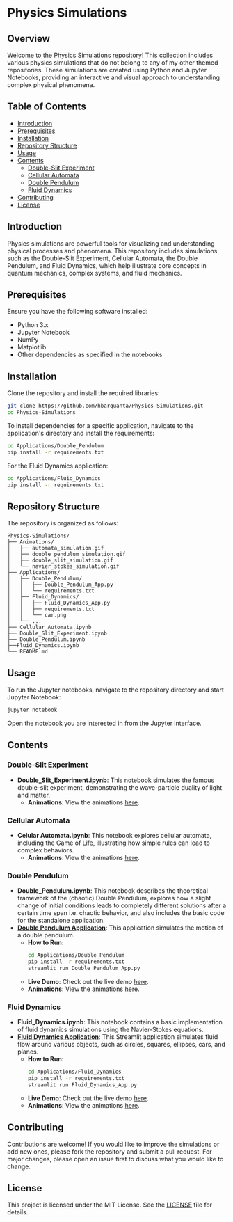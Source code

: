 # Physics Simulations

## Overview
Welcome to the Physics Simulations repository! This collection includes various physics simulations that do not belong to any of my other themed repositories. These simulations are created using Python and Jupyter Notebooks, providing an interactive and visual approach to understanding complex physical phenomena.

## Table of Contents
- [Introduction](#introduction)
- [Prerequisites](#prerequisites)
- [Installation](#installation)
- [Repository Structure](#repository-structure)
- [Usage](#usage)
- [Contents](#contents)
  - [Double-Slit Experiment](#double-slit-experiment)
  - [Cellular Automata](#cellular-automata)
  - [Double Pendulum](#double-pendulum)
  - [Fluid Dynamics](#fluid-dynamics)
- [Contributing](#contributing)
- [License](#license)


## Introduction
Physics simulations are powerful tools for visualizing and understanding physical processes and phenomena. This repository includes simulations such as the Double-Slit Experiment, Cellular Automata, the Double Pendulum, and Fluid Dynamics, which help illustrate core concepts in quantum mechanics, complex systems, and fluid mechanics.

## Prerequisites
Ensure you have the following software installed:
- Python 3.x
- Jupyter Notebook
- NumPy
- Matplotlib
- Other dependencies as specified in the notebooks

## Installation
Clone the repository and install the required libraries:

```bash
git clone https://github.com/hbarquanta/Physics-Simulations.git
cd Physics-Simulations
```

To install dependencies for a specific application, navigate to the application's directory and install the requirements:

```bash
cd Applications/Double_Pendulum
pip install -r requirements.txt
```

For the Fluid Dynamics application:
```bash
cd Applications/Fluid_Dynamics
pip install -r requirements.txt
```
## Repository Structure

The repository is organized as follows:

```
Physics-Simulations/
├── Animations/
│   ├── automata_simulation.gif
│   ├── double_pendulum_simulation.gif
│   ├── double_slit_simulation.gif
│   └── navier_stokes_simulation.gif
├── Applications/
│   ├── Double_Pendulum/
│   │   ├── Double_Pendulum_App.py
│   │   └── requirements.txt
│   ├── Fluid_Dynamics/
│   │   ├── Fluid_Dynamics_App.py
│   │   ├── requirements.txt
│   │   └── car.png
│   └── ...
├── Cellular Automata.ipynb
├── Double_Slit_Experiment.ipynb
├── Double_Pendulum.ipynb
├──Fluid_Dynamics.ipynb
└── README.md
```

## Usage
To run the Jupyter notebooks, navigate to the repository directory and start Jupyter Notebook:

```bash
jupyter notebook
```

Open the notebook you are interested in from the Jupyter interface.

## Contents

### Double-Slit Experiment
- **Double_Slit_Experiment.ipynb**: This notebook simulates the famous double-slit experiment, demonstrating the wave-particle duality of light and matter.
  - **Animations**: View the animations [here](https://github.com/hbarquanta/Physics-Simulations/tree/main/Animations/schroedinger_equation_2d_evolution_double_slit.gif).

### Cellular Automata
- **Celular Automata.ipynb**: This notebook explores cellular automata, including the Game of Life, illustrating how simple rules can lead to complex behaviors.
  - **Animations**: View the animations [here](https://github.com/hbarquanta/Physics-Simulations/tree/main/Animations/automata_simulation.gif).

### Double Pendulum
- **Double_Pendulum.ipynb**: This notebook describes the theoretical framework of the (chaotic) Double Pendulum, explores how a slight change of initial conditions leads to completely different solutions after a certain time span i.e. chaotic behavior, and also includes the basic code for the standalone application.
- **[Double Pendulum Application](Applications/Double_Pendulum/Double_Pendulum_App.py)**: This application simulates the motion of a double pendulum.
  - **How to Run:**
    ```bash
    cd Applications/Double_Pendulum
    pip install -r requirements.txt
    streamlit run Double_Pendulum_App.py
    ```
  - **Live Demo**: Check out the live demo [here](https://physics-simulations-doublependulum.streamlit.app/).
  - **Animations**: View the animations [here](https://github.com/hbarquanta/Physics-Simulations/tree/main/Animations/double_pendulum_simulation.gif).

### Fluid Dynamics
- **Fluid_Dynamics.ipynb**: This notebook contains a basic implementation of fluid dynamics simulations using the Navier-Stokes equations.
- **[Fluid Dynamics Application](Applications/Fluid_Dynamics/Fluid_Dynamics_App.py)**: This Streamlit application simulates fluid flow around various objects, such as circles, squares, ellipses, cars, and planes.
  - **How to Run:**
    ```bash
    cd Applications/Fluid_Dynamics
    pip install -r requirements.txt
    streamlit run Fluid_Dynamics_App.py
    ```
  - **Live Demo**: Check out the live demo [here](https://physics-simulations-fluiddynamics.streamlit.app/).
  - **Animations**: View the animations [here](https://github.com/hbarquanta/Physics-Simulations/tree/main/Animations/navier_stokes_simulation.gif).

## Contributing
Contributions are welcome! If you would like to improve the simulations or add new ones, please fork the repository and submit a pull request. For major changes, please open an issue first to discuss what you would like to change.

## License
This project is licensed under the MIT License. See the [LICENSE](LICENSE) file for details.

